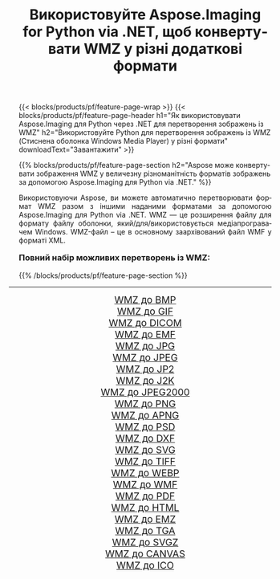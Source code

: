 ﻿---
title: Використовуйте Aspose.Imaging for Python via .NET, щоб конвертувати WMZ у різні додаткові формати 
weight: 3920
url: /uk/python-net/conversion/from/wmz/ 
lang: uk
langdirlevel: 2
locales: zh-hans,ja,it,ru,de,es,fr,nl,id,lt,pl,pt,vi,tr,ko,zh-hant,ar,hi,th,sv,cs,uk,he
description: Ви можете швидко трансформувати WMZ(Стиснена оболонка Windows Media Player) у різні формати за допомогою Aspose.Imaging для Python via .NET.
---

{{< blocks/products/pf/feature-page-wrap >}}
{{< blocks/products/pf/feature-page-header h1="Як використовувати Aspose.Imaging для Python через .NET для перетворення зображень із WMZ" h2="Використовуйте Python для перетворення зображень із WMZ (Стиснена оболонка Windows Media Player) у різні формати" downloadText="Завантажити" >}}


{{% blocks/products/pf/feature-page-section  h2="Aspose може конвертувати зображення WMZ у величезну різноманітність форматів зображень за допомогою Aspose.Imaging для Python via .NET." %}}
<p align=justify>Використовуючи Aspose, ви можете автоматично перетворювати формат WMZ разом з іншими наданими форматами за допомогою Aspose.Imaging для Python via .NET. WMZ — це розширення файлу для формату файлу оболонки, який/для/використовується медіапрогравачем Windows. WMZ-файл – це в основному заархівований файл WMF у форматі XML.</p>
<h3 style="margin-top:16px;">
Повний набір можливих перетворень із WMZ:
</h3>
{{% /blocks/products/pf/feature-page-section %}}
<div class="container-fluid productfamilypage bg-gray">
    <div class="convertypes bg-gray agp-content section">
        <div class="container">
		<hr style="margin-left:-20px;"/>
		<div class="row other-converters" style="gap: 10px;font-size: 19px;text-align:center;">
		    <div class='col-md-3 other-converter remove-lp remove-rp'><a href="/imaging/uk/python-net/conversion/wmz-to-bmp/" style="padding:15px;">WMZ до BMP</a></div><div class='col-md-3 other-converter remove-lp remove-rp'><a href="/imaging/uk/python-net/conversion/wmz-to-gif/" style="padding:15px;">WMZ до GIF</a></div><div class='col-md-3 other-converter remove-lp remove-rp'><a href="/imaging/uk/python-net/conversion/wmz-to-dicom/" style="padding:15px;">WMZ до DICOM</a></div><div class='col-md-3 other-converter remove-lp remove-rp'><a href="/imaging/uk/python-net/conversion/wmz-to-emf/" style="padding:15px;">WMZ до EMF</a></div><div class='col-md-3 other-converter remove-lp remove-rp'><a href="/imaging/uk/python-net/conversion/wmz-to-jpg/" style="padding:15px;">WMZ до JPG</a></div><div class='col-md-3 other-converter remove-lp remove-rp'><a href="/imaging/uk/python-net/conversion/wmz-to-jpeg/" style="padding:15px;">WMZ до JPEG</a></div><div class='col-md-3 other-converter remove-lp remove-rp'><a href="/imaging/uk/python-net/conversion/wmz-to-jp2/" style="padding:15px;">WMZ до JP2</a></div><div class='col-md-3 other-converter remove-lp remove-rp'><a href="/imaging/uk/python-net/conversion/wmz-to-j2k/" style="padding:15px;">WMZ до J2K</a></div><div class='col-md-3 other-converter remove-lp remove-rp'><a href="/imaging/uk/python-net/conversion/wmz-to-jpeg2000/" style="padding:15px;">WMZ до JPEG2000</a></div><div class='col-md-3 other-converter remove-lp remove-rp'><a href="/imaging/uk/python-net/conversion/wmz-to-png/" style="padding:15px;">WMZ до PNG</a></div><div class='col-md-3 other-converter remove-lp remove-rp'><a href="/imaging/uk/python-net/conversion/wmz-to-apng/" style="padding:15px;">WMZ до APNG</a></div><div class='col-md-3 other-converter remove-lp remove-rp'><a href="/imaging/uk/python-net/conversion/wmz-to-psd/" style="padding:15px;">WMZ до PSD</a></div><div class='col-md-3 other-converter remove-lp remove-rp'><a href="/imaging/uk/python-net/conversion/wmz-to-dxf/" style="padding:15px;">WMZ до DXF</a></div><div class='col-md-3 other-converter remove-lp remove-rp'><a href="/imaging/uk/python-net/conversion/wmz-to-svg/" style="padding:15px;">WMZ до SVG</a></div><div class='col-md-3 other-converter remove-lp remove-rp'><a href="/imaging/uk/python-net/conversion/wmz-to-tiff/" style="padding:15px;">WMZ до TIFF</a></div><div class='col-md-3 other-converter remove-lp remove-rp'><a href="/imaging/uk/python-net/conversion/wmz-to-webp/" style="padding:15px;">WMZ до WEBP</a></div><div class='col-md-3 other-converter remove-lp remove-rp'><a href="/imaging/uk/python-net/conversion/wmz-to-wmf/" style="padding:15px;">WMZ до WMF</a></div><div class='col-md-3 other-converter remove-lp remove-rp'><a href="/imaging/uk/python-net/conversion/wmz-to-pdf/" style="padding:15px;">WMZ до PDF</a></div><div class='col-md-3 other-converter remove-lp remove-rp'><a href="/imaging/uk/python-net/conversion/wmz-to-html/" style="padding:15px;">WMZ до HTML</a></div><div class='col-md-3 other-converter remove-lp remove-rp'><a href="/imaging/uk/python-net/conversion/wmz-to-emz/" style="padding:15px;">WMZ до EMZ</a></div><div class='col-md-3 other-converter remove-lp remove-rp'><a href="/imaging/uk/python-net/conversion/wmz-to-tga/" style="padding:15px;">WMZ до TGA</a></div><div class='col-md-3 other-converter remove-lp remove-rp'><a href="/imaging/uk/python-net/conversion/wmz-to-svgz/" style="padding:15px;">WMZ до SVGZ</a></div><div class='col-md-3 other-converter remove-lp remove-rp'><a href="/imaging/uk/python-net/conversion/wmz-to-canvas/" style="padding:15px;">WMZ до CANVAS</a></div><div class='col-md-3 other-converter remove-lp remove-rp'><a href="/imaging/uk/python-net/conversion/wmz-to-ico/" style="padding:15px;">WMZ до ICO</a></div>
                </div>
        </div>
    </div>
</div>
<br/>

